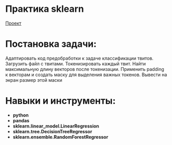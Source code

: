 
# Практика sklearn
[Проект](Яндекс.Практикум%20Предобработка%20твитов.ipynb)  
# Постановка задачи:    
Адаптировать код предобработки к задаче классификации твитов. Загрузить файл с твитами. Токенизировать каждый твит. Найти максимальную длину векторов после токенизации. Применить padding к векторам и создать маску для выделения важных токенов. Вывести на экран размер этой маски
# Навыки и инструменты:  
* **python**
* **pandas**
* **sklearn.linear_model.LinearRegression**
* **sklearn.tree.DecisionTreeRegressor**
* **sklearn.ensemble.RandomForestRegressor** 
